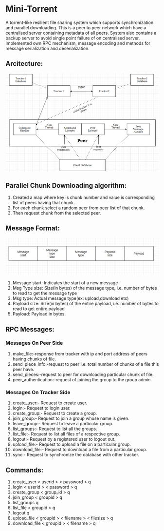# Mini-Torrent
A torrent-like resilient file sharing system which supports synchronization and parallel downloading.
This is a peer to peer network  which have a centralised server
containing metadata of all peers. System also contains a backup server to avoid single point failure of on centralised server.
Implemented own RPC mechanism, message encoding and methods for message serialization and deserialization.

## Arcitecture:
![alt text](Design.png)

## Parallel Chunk Downloading algorithm:
1.  Created a map where key is chunk number and value is corresponding list of peers having that chunk.
2.  For each chunk select a random peer from peer list of that chunk.
3.  Then request chunk from the selected peer.
## Message Format:
![alt text](Message.png)

1. Message start: Indicates the start of a new message
2. Msg Type size: Size(in bytes) of the message type, i.e. number of bytes to read to get the message type
3. Msg type: Actual message type(ex: upload,download  etc)
4. Payload size: Size(in bytes) of the entire payload, i.e. number of bytes to read to get entire payload
5. Payload: Payload in bytes.

## RPC Messages:

### Messages On Peer Side
1. make_file:-response from tracker with ip and port address of peers having chunks of file.
2. send_piece_info:-request to peer i.e. total number of chunks of a file this peer have.
3. send_pieces:-request to peer for downloading particular chunk of file.
4. peer_authentication:-request of joining the group to the group admin.

### Messages On Tracker Side
1. create_user:- Request to create user.
2. login:- Request to login user.
3. create_group:- Request to create a group.
4. join_group:- Request to join a group whose name is given.
5. leave_group:- Request to leave a particular group.
6. list_groups:- Request to list all the groups.
7. list_file:- Request to list all files of a respective group.
8. logout:- Request by a registered user to logout out.
9. upload_file:- Request to upload a file on a particular group.
10. download_file:- Request to download a file from a particular group.
11. sync:- Request to synchronize the database with other tracker.

## Commands:
1. create_user < userid >  < password > q
2. login < userid >  < password > q
3. create_group < group_id > q
4. join_group < groupid > q
5. list_groups q
6. list_file < groupid > q
7. logout q
8. upload_file < groupid >  < filename >  < filesize > q
9. download_file < groupid >  < filename > q
